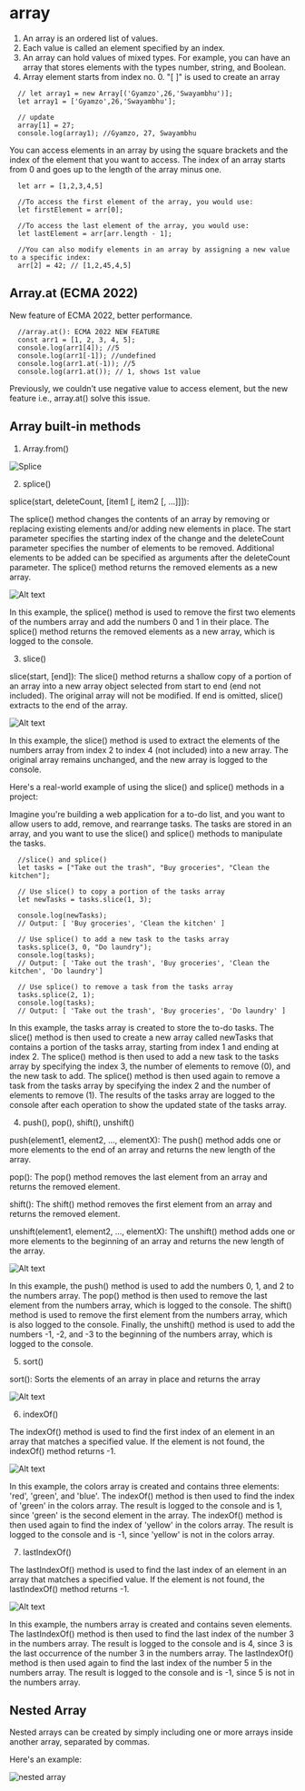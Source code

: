# array

1. An array is an ordered list of values.
2. Each value is called an element specified by an index.
3. An array can hold values of mixed types. For example, you can have an array that stores elements with the types number, string, and Boolean.
4. Array element starts from index no. 0. "[ ]" is used to create an array

```
  // let array1 = new Array[('Gyamzo',26,'Swayambhu')];
  let array1 = ['Gyamzo',26,'Swayambhu'];

  // update
  array[1] = 27;
  console.log(array1); //Gyamzo, 27, Swayambhu
```

You can access elements in an array by using the square brackets and the index of the element that you want to access. The index of an array starts from 0 and goes up to the length of the array minus one.

```
  let arr = [1,2,3,4,5]

  //To access the first element of the array, you would use:
  let firstElement = arr[0];

  //To access the last element of the array, you would use:
  let lastElement = arr[arr.length - 1];

  //You can also modify elements in an array by assigning a new value to a specific index:
  arr[2] = 42; // [1,2,45,4,5]
```

## Array.at (ECMA 2022)

New feature of ECMA 2022, better performance.

```
  //array.at(): ECMA 2022 NEW FEATURE
  const arr1 = [1, 2, 3, 4, 5];
  console.log(arr1[4]); //5
  console.log(arr1[-1]); //undefined
  console.log(arr1.at(-1)); //5
  console.log(arr1.at()); // 1, shows 1st value

```

Previously, we couldn’t use negative value to access element, but the new feature i.e., array.at() solve this issue.

## Array built-in methods

1. Array.from()

![Splice](images/03-array-from.png)

2. splice()

splice(start, deleteCount, [item1 [, item2 [, ...]]]):

The splice() method changes the contents of an array by removing or replacing existing elements and/or adding new elements in place. The start parameter specifies the starting index of the change and the deleteCount parameter specifies the number of elements to be removed. Additional elements to be added can be specified as arguments after the deleteCount parameter. The splice() method returns the removed elements as a new array.

![Alt text](images/04-array-splice.png)

In this example, the splice() method is used to remove the first two elements of the numbers array and add the numbers 0 and 1 in their place. The splice() method returns the removed elements as a new array, which is logged to the console.

3. slice()

slice(start, [end]):
The slice() method returns a shallow copy of a portion of an array into a new array object selected from start to end (end not included). The original array will not be modified. If end is omitted, slice() extracts to the end of the array.

![Alt text](images/05-array-slice.png)

In this example, the slice() method is used to extract the elements of the numbers array from index 2 to index 4 (not included) into a new array. The original array remains unchanged, and the new array is logged to the console.

Here's a real-world example of using the slice() and splice() methods in a project:

Imagine you're building a web application for a to-do list, and you want to allow users to add, remove, and rearrange tasks. The tasks are stored in an array, and you want to use the slice() and splice() methods to manipulate the tasks.

```
  //slice() and splice()
  let tasks = ["Take out the trash", "Buy groceries", "Clean the kitchen"];

  // Use slice() to copy a portion of the tasks array
  let newTasks = tasks.slice(1, 3);

  console.log(newTasks);
  // Output: [ 'Buy groceries', 'Clean the kitchen' ]

  // Use splice() to add a new task to the tasks array
  tasks.splice(3, 0, "Do laundry");
  console.log(tasks);
  // Output: [ 'Take out the trash', 'Buy groceries', 'Clean the kitchen', 'Do laundry']

  // Use splice() to remove a task from the tasks array
  tasks.splice(2, 1);
  console.log(tasks);
  // Output: [ 'Take out the trash', 'Buy groceries', 'Do laundry' ]

```

In this example, the tasks array is created to store the to-do tasks. The slice() method is then used to create a new array called newTasks that contains a portion of the tasks array, starting from index 1 and ending at index 2. The splice() method is then used to add a new task to the tasks array by specifying the index 3, the number of elements to remove (0), and the new task to add. The splice() method is then used again to remove a task from the tasks array by specifying the index 2 and the number of elements to remove (1). The results of the tasks array are logged to the console after each operation to show the updated state of the tasks array.

4. push(), pop(), shift(), unshift()

push(element1, element2, ..., elementX): The push() method adds one or more elements to the end of an array and returns the new length of the array.

pop(): The pop() method removes the last element from an array and returns the removed element.

shift(): The shift() method removes the first element from an array and returns the removed element.

unshift(element1, element2, ..., elementX): The unshift() method adds one or more elements to the beginning of an array and returns the new length of the array.

![Alt text](images/06-array-push.png)

In this example, the push() method is used to add the numbers 0, 1, and 2 to the numbers array. The pop() method is then used to remove the last element from the numbers array, which is logged to the console. The shift() method is used to remove the first element from the numbers array, which is also logged to the console. Finally, the unshift() method is used to add the numbers -1, -2, and -3 to the beginning of the numbers array, which is logged to the console.

5. sort()

sort(): Sorts the elements of an array in place and returns the array

![Alt text](images/06-array-sort.png)

6. indexOf()

The indexOf() method is used to find the first index of an element in an array that matches a specified value. If the element is not found, the indexOf() method returns -1.

![Alt text](images/07-array-indexOf.png)

In this example, the colors array is created and contains three elements: 'red', 'green', and 'blue'. The indexOf() method is then used to find the index of 'green' in the colors array. The result is logged to the console and is 1, since 'green' is the second element in the array. The indexOf() method is then used again to find the index of 'yellow' in the colors array. The result is logged to the console and is -1, since 'yellow' is not in the colors array.

7. lastIndexOf()

The lastIndexOf() method is used to find the last index of an element in an array that matches a specified value. If the element is not found, the lastIndexOf() method returns -1.

![Alt text](images/08-array-lastInjdex.png)

In this example, the numbers array is created and contains seven elements. The lastIndexOf() method is then used to find the last index of the number 3 in the numbers array. The result is logged to the console and is 4, since 3 is the last occurrence of the number 3 in the numbers array. The lastIndexOf() method is then used again to find the last index of the number 5 in the numbers array. The result is logged to the console and is -1, since 5 is not in the numbers array.

## Nested Array

Nested arrays can be created by simply including one or more arrays inside another array, separated by commas.

Here's an example:

![nested array](images/09-nexted-array.png)
